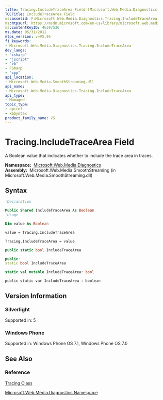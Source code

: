 ```yaml
---
title: Tracing.IncludeTraceArea Field (Microsoft.Web.Media.Diagnostics)
TOCTitle: IncludeTraceArea Field
ms:assetid: F:Microsoft.Web.Media.Diagnostics.Tracing.IncludeTraceArea
ms:mtpsurl: https://msdn.microsoft.com/en-us/library/microsoft.web.media.diagnostics.tracing.includetracearea(v=VS.95)
ms:contentKeyID: 46307536
ms.date: 05/31/2012
mtps_version: v=VS.95
f1_keywords:
- Microsoft.Web.Media.Diagnostics.Tracing.IncludeTraceArea
dev_langs:
- "csharp"
- "jscript"
- "vb"
- FSharp
- "cpp"
api_location:
- Microsoft.Web.Media.SmoothStreaming.dll
api_name:
- Microsoft.Web.Media.Diagnostics.Tracing.IncludeTraceArea
api_type:
- Managed
topic_type:
- apiref
- kbSyntax
product_family_name: VS
---
```


# Tracing.IncludeTraceArea Field

A Boolean value that indicates whether to include the trace area in traces.

**Namespace:**  [Microsoft.Web.Media.Diagnostics](microsoft-web-media-diagnostics-namespace_1.md)  
**Assembly:**  Microsoft.Web.Media.SmoothStreaming (in Microsoft.Web.Media.SmoothStreaming.dll)

## Syntax

```vb
'Declaration

Public Shared IncludeTraceArea As Boolean
'Usage

Dim value As Boolean

value = Tracing.IncludeTraceArea

Tracing.IncludeTraceArea = value
```

```csharp
public static bool IncludeTraceArea
```

```cpp
public:
static bool IncludeTraceArea
```

``` fsharp
static val mutable IncludeTraceArea: bool
```

```jscript
public static var IncludeTraceArea : boolean
```

## Version Information

### Silverlight

Supported in: 5  

### Windows Phone

Supported in: Windows Phone OS 7.1, Windows Phone OS 7.0  

## See Also

### Reference

[Tracing Class](tracing-class-microsoft-web-media-diagnostics_1.md)

[Microsoft.Web.Media.Diagnostics Namespace](microsoft-web-media-diagnostics-namespace_1.md)

